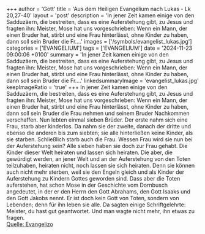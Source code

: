 +++
author = 'Gott'
title = 'Aus dem Heiligen Evangelium nach Lukas - Lk 20,27-40'
layout = 'post'
description = 'In jener Zeit kamen einige von den Sadduzäern, die bestreiten, dass es eine Auferstehung gibt, zu Jesus und fragten ihn: Meister, Mose hat uns vorgeschrieben: Wenn ein Mann, der einen Bruder hat, stirbt und eine Frau hinterlässt, ohne Kinder zu haben, dann soll sein Bruder die Fr....'
images = ['/symbols/evangelist_lukas.jpg']
categories = ['EVANGELIUM']
tags = ['EVANGELIUM']
date = '2024-11-23 09:00:06 +0100'
summary = 'In jener Zeit kamen einige von den Sadduzäern, die bestreiten, dass es eine Auferstehung gibt, zu Jesus und fragten ihn: Meister, Mose hat uns vorgeschrieben: Wenn ein Mann, der einen Bruder hat, stirbt und eine Frau hinterlässt, ohne Kinder zu haben, dann soll sein Bruder die Fr....'
linkedsummaryImage = 'evangelist_lukas.jpg'
keepImageRatio = 'true'
+++
In jener Zeit kamen einige von den Sadduzäern, die bestreiten, dass es eine Auferstehung gibt, zu Jesus und fragten ihn:
Meister, Mose hat uns vorgeschrieben: Wenn ein Mann, der einen Bruder hat, stirbt und eine Frau hinterlässt, ohne Kinder zu haben, dann soll sein Bruder die Frau nehmen und seinem Bruder Nachkommen verschaffen.<!--more-->
Nun lebten einmal sieben Brüder. Der erste nahm sich eine Frau, starb aber kinderlos.
Da nahm sie der zweite,
danach der dritte und ebenso die anderen bis zum siebten; sie alle hinterließen keine Kinder, als sie starben.
Schließlich starb auch die Frau.
Wessen Frau wird sie nun bei der Auferstehung sein? Alle sieben haben sie doch zur Frau gehabt.
Die Kinder dieser Welt heiraten und lassen sich heiraten.
Die aber, die gewürdigt werden, an jener Welt und an der Auferstehung von den Toten teilzuhaben, heiraten nicht, noch lassen sie sich heiraten.
Denn sie können auch nicht mehr sterben, weil sie den Engeln gleich und als Kinder der Auferstehung zu Kindern Gottes geworden sind.
Dass aber die Toten auferstehen, hat schon Mose in der Geschichte vom Dornbusch angedeutet, in der er den Herrn den Gott Abrahams, den Gott Isaaks und den Gott Jakobs nennt.
Er ist doch kein Gott von Toten, sondern von Lebenden; denn für ihn leben sie alle.
Da sagten einige Schriftgelehrte: Meister, du hast gut geantwortet.
Und man wagte nicht mehr, ihn etwas zu fragen.<br> [Quelle: Evangelizo](https://evangeliumtagfuertag.org/DE/gospel)